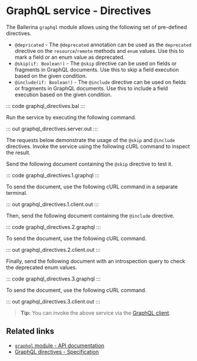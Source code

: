 # GraphQL service - Directives

The Ballerina `graphql` module allows using the following set of pre-defined directives.

- `@depricated` - The `@deprecated` annotation can be used as the `deprecated` directive on the `resource`/`remote` methods and `enum` values. Use this to mark a field or an enum value as deprecated.
- `@skip(if: Boolean!)` - The `@skip` directive can be used on fields or fragments in GraphQL documents. Use this to skip a field execution based on the given condition.
- `@include(if: Boolean!)` - The `@include` directive can be used on fields or fragments in GraphQL documents. Use this to include a field execution based on the given condition.

::: code graphql_directives.bal :::

Run the service by executing the following command.

::: out graphql_directives.server.out :::

The requests below demonstrate the usage of the `@skip` and `@include` directives. Invoke the service using the following cURL command to inspect the result.

Send the following document containing the `@skip` directive to test it.

::: code graphql_directives.1.graphql :::

To send the document, use the following cURL command in a separate terminal.

::: out graphql_directives.1.client.out :::

Then, send the following document containing the `@include` directive.

::: code graphql_directives.2.graphql :::

To send the document, use the following cURL command.

::: out graphql_directives.2.client.out :::

Finally, send the following document with an introspection query to check the deprecated enum values.

::: code graphql_directives.3.graphql :::

To send the document, use the following cURL command.

::: out graphql_directives.3.client.out :::

>**Tip:** You can invoke the above service via the [GraphQL client](/learn/by-example/graphql-client-query-endpoint/).

## Related links
- [`graphql` module - API documentation](https://lib.ballerina.io/ballerina/graphql/latest)
- [GraphQL directives - Specification](/spec/graphql/#5-directives)
